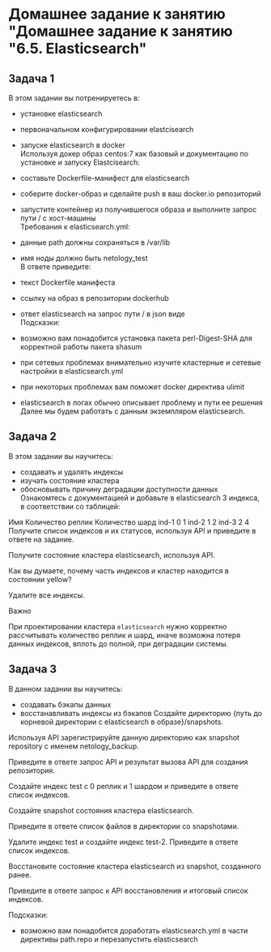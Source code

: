 # Домашнее задание к занятию "Домашнее задание к занятию "6.5. Elasticsearch"

## Задача 1
В этом задании вы потренируетесь в:  

- установке elasticsearch  
- первоначальном конфигурировании elastcisearch  
- запуске elasticsearch в docker  
Используя докер образ centos:7 как базовый и документацию по установке и запуску Elastcisearch:  

- составьте Dockerfile-манифест для elasticsearch  
- соберите docker-образ и сделайте push в ваш docker.io репозиторий 
- запустите контейнер из получившегося образа и выполните запрос пути / c хост-машины  
Требования к elasticsearch.yml:  

- данные path должны сохраняться в /var/lib 
- имя ноды должно быть netology_test  
В ответе приведите:   
- текст Dockerfile манифеста  
- ссылку на образ в репозитории dockerhub  
- ответ elasticsearch на запрос пути / в json виде  
Подсказки:  
- возможно вам понадобится установка пакета perl-Digest-SHA для корректной работы пакета shasum  
- при сетевых проблемах внимательно изучите кластерные и сетевые настройки в elasticsearch.yml  
- при некоторых проблемах вам поможет docker директива ulimit  
- elasticsearch в логах обычно описывает проблему и пути ее решения  
Далее мы будем работать с данным экземпляром elasticsearch.  

## Задача 2
В этом задании вы научитесь:

- создавать и удалять индексы
- изучать состояние кластера
- обосновывать причину деградации доступности данных
Ознакомтесь с документацией и добавьте в elasticsearch 3 индекса, в соответствии со таблицей:

Имя	Количество реплик	Количество шард
ind-1	0	1
ind-2	1	2
ind-3	2	4
Получите список индексов и их статусов, используя API и приведите в ответе на задание.

Получите состояние кластера elasticsearch, используя API.

Как вы думаете, почему часть индексов и кластер находится в состоянии yellow?

Удалите все индексы.

Важно

При проектировании кластера ```elasticsearch``` нужно корректно рассчитывать количество реплик и шард, иначе возможна потеря данных индексов, вплоть до полной, при деградации системы.

## Задача 3
В данном задании вы научитесь:

- создавать бэкапы данных
- восстанавливать индексы из бэкапов
Создайте директорию {путь до корневой директории с elasticsearch в образе}/snapshots.

Используя API зарегистрируйте данную директорию как snapshot repository c именем netology_backup.

Приведите в ответе запрос API и результат вызова API для создания репозитория.

Создайте индекс test с 0 реплик и 1 шардом и приведите в ответе список индексов.

Создайте snapshot состояния кластера elasticsearch.

Приведите в ответе список файлов в директории со snapshotами.

Удалите индекс test и создайте индекс test-2. Приведите в ответе список индексов.

Восстановите состояние кластера elasticsearch из snapshot, созданного ранее.

Приведите в ответе запрос к API восстановления и итоговый список индексов.

Подсказки:

- возможно вам понадобится доработать elasticsearch.yml в части директивы path.repo и перезапустить elasticsearch
